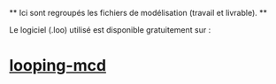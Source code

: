 
** Ici sont regroupés les fichiers de modélisation (travail et livrable). **

Le logiciel (.loo) utilisé est disponible gratuitement sur :

# [looping-mcd](https://www.looping-mcd.fr/)
